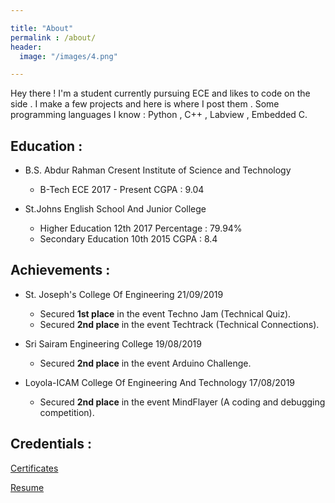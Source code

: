 ```yaml
---

title: "About"
permalink : /about/
header:
  image: "/images/4.png"

---
```


Hey there ! I'm a student currently pursuing ECE and likes to code on the side . I make a few projects and here is where I post them . Some programming languages I know : Python , C++ , Labview , Embedded C.


## Education :


* B.S. Abdur Rahman Cresent Institute of Science and Technology 

 	- B-Tech ECE  2017 - Present  CGPA : 9.04

* St.Johns English School And Junior College

 	- Higher Education 12th  2017  Percentage : 79.94%
 	- Secondary Education 10th  2015  CGPA : 8.4


## Achievements :

* St. Joseph's College Of Engineering  21/09/2019

 	- Secured **1st place** in the event Techno Jam (Technical Quiz).
 	- Secured **2nd place** in the event Techtrack (Technical Connections).

* Sri Sairam Engineering College  19/08/2019
	
 	- Secured **2nd place** in the event Arduino Challenge.

* Loyola-ICAM College Of Engineering And Technology  17/08/2019
	
 	- Secured **2nd place** in the event MindFlayer (A coding and debugging competition).

## Credentials :

[Certificates](https://drive.google.com/open?id=1N03Vu40wywwjXnemZBEDdC8wrLvbyVRn)

[Resume](https://drive.google.com/open?id=1u8qiGeyHH3TisTRksfs12txqbwBBDC_d)
